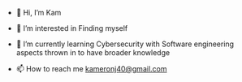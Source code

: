 - 👋 Hi, I’m Kam
- 👀 I’m interested in Finding myself
- 🌱 I’m currently learning Cybersecurity with Software engineering aspects thrown in to have broader knowledge 

- 📫 How to reach me kameronj40@gmail.com

<!---
Onekamm/Onekamm is a ✨ special ✨ repository because its `README.md` (this file) appears on your GitHub profile.
You can click the Preview link to take a look at your changes.
--->

